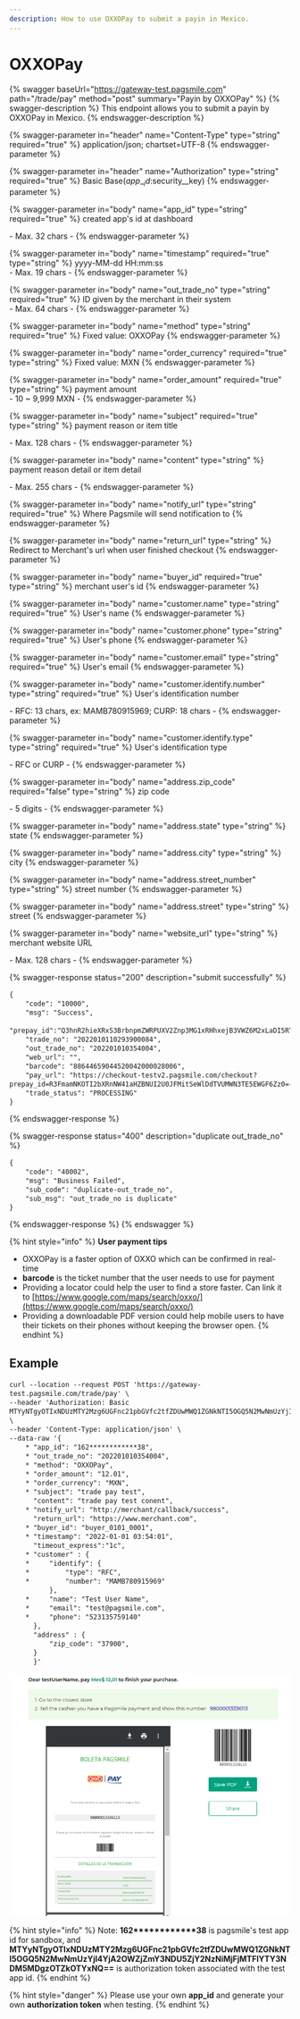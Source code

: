 ```yaml
---
description: How to use OXXOPay to submit a payin in Mexico.
---
```


# OXXOPay

{% swagger baseUrl="https://gateway-test.pagsmile.com" path="/trade/pay" method="post" summary="Payin by OXXOPay" %}
{% swagger-description %}
This endpoint allows you to submit a payin by OXXOPay in Mexico.
{% endswagger-description %}

{% swagger-parameter in="header" name="Content-Type" type="string" required="true" %}
application/json; chartset=UTF-8
{% endswagger-parameter %}

{% swagger-parameter in="header" name="Authorization" type="string" required="true" %}
Basic Base($app\__id:$security\__key)
{% endswagger-parameter %}

{% swagger-parameter in="body" name="app_id" type="string" required="true" %}
created app's id at dashboard

\- Max. 32 chars -
{% endswagger-parameter %}

{% swagger-parameter in="body" name="timestamp" required="true" type="string" %}
yyyy-MM-dd HH:mm:ss\
\- Max. 19 chars -
{% endswagger-parameter %}

{% swagger-parameter in="body" name="out_trade_no" type="string" required="true" %}
ID given by the merchant in their system\
\- Max. 64 chars -&#x20;
{% endswagger-parameter %}

{% swagger-parameter in="body" name="method" type="string" required="true" %}
Fixed value: OXXOPay
{% endswagger-parameter %}

{% swagger-parameter in="body" name="order_currency" required="true" type="string" %}
Fixed value: MXN
{% endswagger-parameter %}

{% swagger-parameter in="body" name="order_amount" required="true" type="string" %}
payment amount\
\- 10 \~ 9,999 MXN -
{% endswagger-parameter %}

{% swagger-parameter in="body" name="subject" required="true" type="string" %}
payment reason or item title

\- Max. 128 chars -
{% endswagger-parameter %}

{% swagger-parameter in="body" name="content" type="string" %}
payment reason detail or item detail

\- Max. 255 chars -
{% endswagger-parameter %}

{% swagger-parameter in="body" name="notify_url" type="string" required="true" %}
Where Pagsmile will send notification to
{% endswagger-parameter %}

{% swagger-parameter in="body" name="return_url" type="string" %}
Redirect to Merchant's url when user finished checkout
{% endswagger-parameter %}

{% swagger-parameter in="body" name="buyer_id" required="true" type="string" %}
merchant user's id
{% endswagger-parameter %}

{% swagger-parameter in="body" name="customer.name" type="string" required="true" %}
User's name
{% endswagger-parameter %}

{% swagger-parameter in="body" name="customer.phone" type="string" required="true" %}
User's phone
{% endswagger-parameter %}

{% swagger-parameter in="body" name="customer.email" type="string" required="true" %}
User's email
{% endswagger-parameter %}

{% swagger-parameter in="body" name="customer.identify.number" type="string" required="true" %}
User's identification number

\- RFC: 13 chars, ex: MAMB780915969; CURP: 18 chars -
{% endswagger-parameter %}

{% swagger-parameter in="body" name="customer.identify.type" type="string" required="true" %}
User's identification type

\- RFC or CURP -
{% endswagger-parameter %}

{% swagger-parameter in="body" name="address.zip_code" required="false" type="string" %}
zip code

\- 5 digits -
{% endswagger-parameter %}

{% swagger-parameter in="body" name="address.state" type="string" %}
state
{% endswagger-parameter %}

{% swagger-parameter in="body" name="address.city" type="string" %}
city
{% endswagger-parameter %}

{% swagger-parameter in="body" name="address.street_number" type="string" %}
street number
{% endswagger-parameter %}

{% swagger-parameter in="body" name="address.street" type="string" %}
street
{% endswagger-parameter %}

{% swagger-parameter in="body" name="website_url" type="string" %}
merchant website URL

\- Max. 128 chars -
{% endswagger-parameter %}

{% swagger-response status="200" description="submit successfully" %}
```
{
    "code": "10000",
    "msg": "Success",
    "prepay_id":"Q3hnR2hieXRxS3BrbnpmZWRPUXV2Znp3MG1xRHhxejB3VWZ6M2xLaDI5RT0=-76553c77",
    "trade_no": "2022010110293900084",
    "out_trade_no": "202201010354004",
    "web_url": "",
    "barcode": "88644659044520042000028006",
    "pay_url": "https://checkout-testv2.pagsmile.com/checkout?prepay_id=R3FmamNKOTI2bXRnNW41aHZBNUI2U0JFMitSeWlDdTVUMWN3TE5EWGF6Zz0=-8B62e5F4",
    "trade_status": "PROCESSING"
}
```
{% endswagger-response %}

{% swagger-response status="400" description="duplicate out_trade_no" %}
```
{
    "code": "40002",
    "msg": "Business Failed",
    "sub_code": "duplicate-out_trade_no",
    "sub_msg": "out_trade_no is duplicate"
}
```
{% endswagger-response %}
{% endswagger %}

{% hint style="info" %}
**User payment tips**

* OXXOPay is a faster option of OXXO which can be confirmed in real-time
* **barcode** is the ticket number that the user needs to use for payment
* Providing a locator could help the user to find a store faster. Can link it to [https://www.google.com/maps/search/oxxo/](https://www.google.com/maps/search/oxxo/)
* Providing a downloadable PDF version could help mobile users to have their tickets on their phones without keeping the browser open.
{% endhint %}

## Example

```
curl --location --request POST 'https://gateway-test.pagsmile.com/trade/pay' \
--header 'Authorization: Basic MTYyNTgyOTIxNDUzMTY2Mzg6UGFnc21pbGVfc2tfZDUwMWQ1ZGNkNTI5OGQ5N2MwNmUzYjI4YjA2OWZjZmY3NDU5ZjY2NzNiMjFjMTFlYTY3NDM5MDgzOTZkOTYxNQ==' \
--header 'Content-Type: application/json' \
--data-raw '{
    * "app_id": "162************38",
    * "out_trade_no": "202201010354004",
    * "method": "OXXOPay",
    * "order_amount": "12.01",
    * "order_currency": "MXN",
    * "subject": "trade pay test",
      "content": "trade pay test conent",
    * "notify_url": "http://merchant/callback/success",
      "return_url": "https://www.merchant.com",
    * "buyer_id": "buyer_0101_0001",
    * "timestamp": "2022-01-01 03:54:01",
      "timeout_express":"1c",
    * "customer" : {
    *     "identify": {
    *         "type": "RFC",
    *         "number": "MAMB780915969"
          },
    *     "name": "Test User Name",
    *     "email": "test@pagsmile.com",
    *     "phone": "523135759140"
      },
      "address" : {
          "zip_code": "37900",
      }
      }'
```

![Example of payment page](<../../../.gitbook/assets/image (16).png>)

{% hint style="info" %}
Note:  **162\*\*\*\*\*\*\*\*\*\*\*\*38** is pagsmile's test app id for sandbox, and **MTYyNTgyOTIxNDUzMTY2Mzg6UGFnc21pbGVfc2tfZDUwMWQ1ZGNkNTI5OGQ5N2MwNmUzYjI4YjA2OWZjZmY3NDU5ZjY2NzNiMjFjMTFlYTY3NDM5MDgzOTZkOTYxNQ==** is authorization token associated with the test app id.&#x20;
{% endhint %}

{% hint style="danger" %}
Please use your own **app\_id** and generate your own **authorization token** when testing.
{% endhint %}
